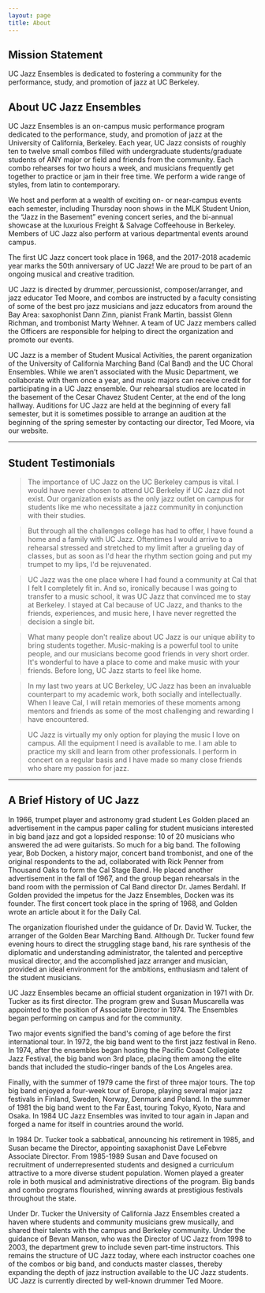 ```yaml
---
layout: page
title: About
---
```


## Mission Statement

UC Jazz Ensembles is dedicated to fostering a community for the performance, study, and promotion of jazz at UC Berkeley.

## About UC Jazz Ensembles

UC Jazz Ensembles is an on-campus music performance program dedicated to the performance, study, and promotion of jazz at the University of California, Berkeley. Each year, UC Jazz consists of roughly ten to twelve small combos filled with undergraduate students/graduate students of ANY major or field and friends from the community. Each combo rehearses for two hours a week, and musicians frequently get together to practice or jam in their free time. We perform a wide range of styles, from latin to contemporary.

We host and perform at a wealth of exciting on- or near-campus events each semester, including Thursday noon shows in the MLK Student Union, the “Jazz in the Basement” evening concert series, and the bi-annual showcase at the luxurious Freight & Salvage Coffeehouse in Berkeley. Members of UC Jazz also perform at various departmental events around campus. 

The first UC Jazz concert took place in 1968, and the 2017-2018 academic year marks the 50th anniversary of UC Jazz! We are proud to be part of an ongoing musical and creative tradition.

UC Jazz is directed by drummer, percussionist, composer/arranger, and jazz educator Ted Moore, and combos are instructed by a faculty consisting of some of the best pro jazz musicians and jazz educators from around the Bay Area: saxophonist Dann Zinn, pianist Frank Martin, bassist Glenn Richman, and trombonist Marty Wehner. A team of UC Jazz members called the Officers are responsible for helping to direct the organization and promote our events.

UC Jazz is a member of Student Musical Activities, the parent organization of the University of California Marching Band (Cal Band) and the UC Choral Ensembles. While we aren’t associated with the Music Department, we collaborate with them once a year, and music majors can receive credit for participating in a UC Jazz ensemble. 
Our rehearsal studios are located in the basement of the Cesar Chavez Student Center, at the end of the long hallway. Auditions for UC Jazz are held at the beginning of every fall semester, but it is sometimes possible to arrange an audition at the beginning of the spring semester by contacting our director, Ted Moore, via our website.

<hr />

## Student Testimonials

<blockquote>The importance of UC Jazz on the UC Berkeley campus is vital. I would have never chosen to attend UC Berkeley if UC Jazz did not exist. Our organization exists as the only jazz outlet on campus for students like me who necessitate a jazz community in conjunction with their studies.</blockquote>

<blockquote>But through all the challenges college has had to offer, I have found a home and a family with UC Jazz. Oftentimes I would arrive to a rehearsal stressed and stretched to my limit after a grueling day of classes, but as soon as I'd hear the rhythm section going and put my trumpet to my lips, I'd be rejuvenated.</blockquote>

<blockquote>UC Jazz was the one place where I had found a community at Cal that I felt I completely fit in. And so, ironically because I was going to transfer to a music school, it was UC Jazz that convinced me to stay at Berkeley. I stayed at Cal because of UC Jazz, and thanks to the friends, experiences, and music here, I have never regretted the decision a single bit.</blockquote>

<blockquote>What many people don't realize about UC Jazz is our unique ability to bring students together. Music-making is a powerful tool to unite people, and our musicians become good friends in very short order. It's wonderful to have a place to come and make music with your friends. Before long, UC Jazz starts to feel like home.</blockquote>

<blockquote>In my last two years at UC Berkeley, UC Jazz has been an invaluable counterpart to my academic work, both socially and intellectually. When I leave Cal, I will retain memories of these moments among mentors and friends as some of the most challenging and rewarding I have encountered.</blockquote>

<blockquote>UC Jazz is virtually my only option for playing the music I love on campus. All the equipment I need is available to me. I am able to practice my skill and learn from other professionals. I perform in concert on a regular basis and I have made so many close friends who share my passion for jazz.</blockquote>

<hr />

## A Brief History of UC Jazz

In 1966, trumpet player and astronomy grad student Les Golden placed an advertisement in the campus paper calling for student musicians interested in big band jazz and got a lopsided response: 10 of 20 musicians who answered the ad were guitarists. So much for a big band. The following year, Bob Docken, a history major, concert band trombonist, and one of the original respondents to the ad, collaborated with Rick Penner from Thousand Oaks to form the Cal Stage Band. He placed another advertisement in the fall of 1967, and the group began rehearsals in the band room with the permission of Cal Band director Dr. James Berdahl. If Golden provided the impetus for the Jazz Ensembles, Docken was its founder. The first concert took place in the spring of 1968, and Golden wrote an article about it for the Daily Cal.

The organization flourished under the guidance of Dr. David W. Tucker, the arranger of the Golden Bear Marching Band. Although Dr. Tucker found few evening hours to direct the struggling stage band, his rare synthesis of the diplomatic and understanding administrator, the talented and perceptive musical director, and the accomplished jazz arranger and musician, provided an ideal environment for the ambitions, enthusiasm and talent of the student musicians.

UC Jazz Ensembles became an official student organization in 1971 with Dr. Tucker as its first director. The program grew and Susan Muscarella was appointed to the position of Associate Director in 1974. The Ensembles began performing on campus and for the community.

Two major events signified the band's coming of age before the first international tour. In 1972, the big band went to the first jazz festival in Reno. In 1974, after the ensembles began hosting the Pacific Coast Collegiate Jazz Festival, the big band won 3rd place, placing them among the elite bands that included the studio-ringer bands of the Los Angeles area.

Finally, with the summer of 1979 came the first of three major tours. The top big band enjoyed a four-week tour of Europe, playing several major jazz festivals in Finland, Sweden, Norway, Denmark and Poland. In the summer of 1981 the big band went to the Far East, touring Tokyo, Kyoto, Nara and Osaka. In 1984 UC Jazz Ensembles was invited to tour again in Japan and forged a name for itself in countries around the world.

In 1984 Dr. Tucker took a sabbatical, announcing his retirement in 1985, and Susan became the Director, appointing saxaphonist Dave LeFebvre Associate Director. From 1985-1989 Susan and Dave focused on recruitment of underrepresented students and designed a curriculum attractive to a more diverse student population. Women played a greater role in both musical and administrative directions of the program. Big bands and combo programs flourished, winning awards at prestigious festivals throughout the state.

Under Dr. Tucker the University of California Jazz Ensembles created a haven where students and community musicians grew musically, and shared their talents with the campus and Berkeley community. Under the guidance of Bevan Manson, who was the Director of UC Jazz from 1998 to 2003, the department grew to include seven part-time instructors. This remains the structure of UC Jazz today, where each instructor coaches one of the combos or big band, and conducts master classes, thereby expanding the depth of jazz instruction available to the UC Jazz students. UC Jazz is currently directed by well-known drummer Ted Moore.
